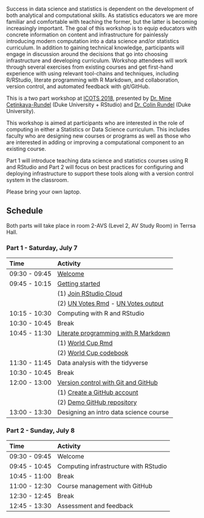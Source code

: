 Success in data science and statistics is dependent on the development of both 
analytical and computational skills. As statistics educators we are more familiar 
and comfortable with teaching the former, but the latter is becoming increasingly 
important. The goal of this workshop is to equip educators with concrete 
information on content and infrastructure for painlessly introducing modern 
computation into a data science and/or statistics curriculum. In addition to 
gaining technical knowledge, participants will engage in discussion around the 
decisions that go into choosing infrastructure and developing curriculum. Workshop 
attendees will work through several exercises from existing courses and get 
first-hand experience with using relevant tool-chains and techniques, including 
R/RStudio, literate programming with R Markdown, and collaboration, version 
control, and automated feedback with git/GitHub.

This is a two part workshop at [ICOTS 2018](https://icots.info/10/), presented by [Dr. Mine Cetinkaya-Rundel](https://www2.stat.duke.edu/~mc301) (Duke University + RStudio) 
and [Dr. Colin Rundel](https://www2.stat.duke.edu/~cr173/) (Duke University).

This workshop is aimed at participants who are interested in the role of 
computing in either a Statistics or Data Science curriculum. This includes 
faculty who are designing new courses or programs as well as those who are 
interested in adding or improving a computational component to an existing course.

Part 1 will introduce teaching data science and statistics courses using R and 
RStudio and Part 2 will focus on best practices for configuring and deploying 
infrastructure to support these tools along with a version control system in 
the classroom.

Please bring your own laptop.

## Schedule

Both parts will take place in room 2-AVS (Level 2, AV Study Room) in Terrsa Hall.

### Part 1 - Saturday, July 7

| Time          | Activity                                                    |
|:--------------|:------------------------------------------------------------|
| 09:30 - 09:45 | [Welcome](https://htmlpreview.github.io/?https://github.com/mine-cetinkaya-rundel/teach-data-sci-icots2018/blob/master/01-00-welcome/01-00-welcome.html) |
| 09:45 - 10:15 | [Getting started](https://github.com/mine-cetinkaya-rundel/teach-data-sci-icots2018/blob/master/01-01-start/01-01-start.html)                                                  |
|               | (1) [Join RStudio Cloud](http://bit.ly/teach-data-sci-rscloud) |
|               | (2) [UN Votes Rmd](https://github.com/mine-cetinkaya-rundel/teach-data-sci-icots2018/blob/master/01-01-start/unvotes.Rmd) - [UN Votes output](https://htmlpreview.github.io/?https://github.com/mine-cetinkaya-rundel/teach-data-sci-icots2018/blob/master/01-01-start/unvotes.html)                        |
| 10:15 - 10:30 | Computing with R and RStudio                                |
| 10:30 - 10:45 | Break                                                       |
| 10:45 - 11:30 | [Literate programming with R Markdown](https://htmlpreview.github.io/?https://github.com/mine-cetinkaya-rundel/teach-data-sci-icots2018/blob/master/01-04-rmarkdown/01-04-rmarkdown.html)          |
|               | (1) [World Cup Rmd](https://github.com/mine-cetinkaya-rundel/teach-data-sci-icots2018/blob/master/01-04-rmarkdown/world-cup-goals.Rmd)                                               |
|               | (2) [World Cup codebook](https://github.com/mine-cetinkaya-rundel/teach-data-sci-icots2018/blob/master/01-04-rmarkdown/data/README.md)                                               |
| 11:30 - 11:45 | Data analysis with the tidyverse                            |
| 10:30 - 10:45 | Break                                                       |
| 12:00 - 13:00 | [Version control with Git and GitHub](https://htmlpreview.github.io/?https://github.com/mine-cetinkaya-rundel/teach-data-sci-icots2018/blob/master/01-06-git/01-06-git.html)                        |
|               | (1) [Create a GitHub account](https://github.com/)          |
|               | (2) [Demo GitHub repository](https://github.com/mine-cetinkaya-rundel/teach-data-sci-icots2018-demo) |
| 13:00 - 13:30 | Designing an intro data science course                      |

### Part 2 - Sunday, July 8

| Time          | Activity                                |
|:--------------|:----------------------------------------|
| 09:30 - 09:45 | Welcome                                 |
| 09:45 - 10:45 | Computing infrastructure with RStudio   |
| 10:45 - 11:00 | Break                                   |
| 11:00 - 12:30 | Course management with GitHub           |
| 12:30 - 12:45 | Break                                   |
| 12:45 - 13:30 | Assessment and feedback                 |
